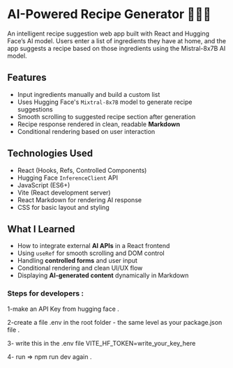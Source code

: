 # AI-Powered Recipe Generator 👨‍🍳🤖

An intelligent recipe suggestion web app built with React and Hugging Face’s AI model. 
Users enter a list of ingredients they have at home, and the app suggests a recipe based on those ingredients using the Mistral-8x7B AI model.

## Features

- Input ingredients manually and build a custom list
- Uses Hugging Face's `Mixtral-8x7B` model to generate recipe suggestions
- Smooth scrolling to suggested recipe section after generation
- Recipe response rendered in clean, readable **Markdown**
- Conditional rendering based on user interaction

## Technologies Used

- React (Hooks, Refs, Controlled Components)
- Hugging Face `InferenceClient` API
- JavaScript (ES6+)
- Vite (React development server)
- React Markdown for rendering AI response
- CSS for basic layout and styling

## What I Learned

- How to integrate external **AI APIs** in a React frontend
- Using `useRef` for smooth scrolling and DOM control
- Handling **controlled forms** and user input
- Conditional rendering and clean UI/UX flow
- Displaying **AI-generated content** dynamically in Markdown

### Steps for developers : 
1-make an API Key from hugging face .

2-create a file .env in the root folder - the same level as your package.json file . 

3- write this in the .env file
 VITE_HF_TOKEN=write_your_key_here
 
4- run => npm run dev again .


